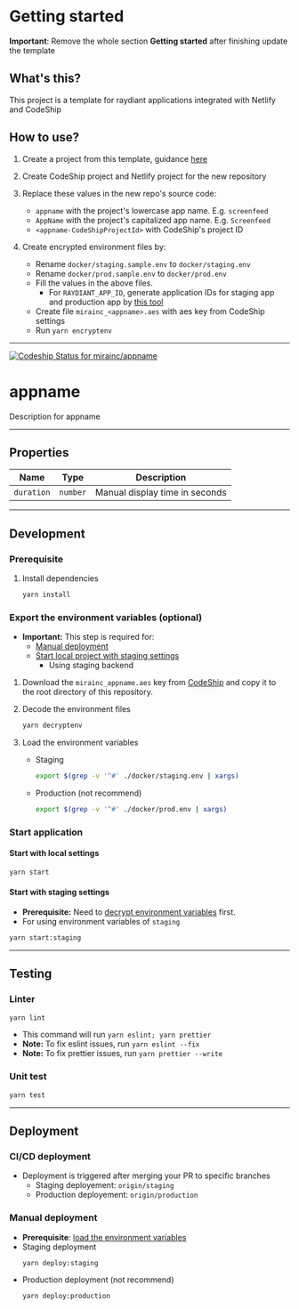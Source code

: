 # Getting started

**Important**: Remove the whole section **Getting started** after finishing update the template

## What's this?

This project is a template for raydiant applications integrated with Netlify and CodeShip

## How to use?

1. Create a project from this template, guidance [here](https://docs.github.com/en/github/creating-cloning-and-archiving-repositories/creating-a-repository-from-a-template)

2. Create CodeShip project and Netlify project for the new repository

3. Replace these values in the new repo's source code:

   - `appname` with the project's lowercase app name. E.g. `screenfeed`
   - `AppName` with the project's capitalized app name. E.g. `Screenfeed`
   - `<appname-CodeShipProjectId>` with CodeShip's project ID

4. Create encrypted environment files by:

   - Rename `docker/staging.sample.env` to `docker/staging.env`
   - Rename `docker/prod.sample.env` to `docker/prod.env`
   - Fill the values in the above files.
     - For `RAYDIANT_APP_ID`, generate application IDs for staging app and production app by [this tool](https://www.uuidgenerator.net/version4)
   - Create file `mirainc_<appname>.aes` with aes key from CodeShip settings
   - Run `yarn encryptenv`

---

[![Codeship Status for mirainc/appname](https://app.codeship.com/projects/<appname-CodeShipProjectId>/status?branch=staging)](https://app.codeship.com/projects/<appname-CodeShipProjectId>)

# appname

Description for appname

---

## Properties

| Name       | Type     | Description                    |
| ---------- | -------- | ------------------------------ |
| `duration` | `number` | Manual display time in seconds |

---

## Development

### Prerequisite

1. Install dependencies

   ```bash
   yarn install
   ```

### Export the environment variables (optional)

- **Important:** This step is required for:
  - [Manual deployment](#manual-deployment)
  - [Start local project with staging settings](#start-with-staging-settings)
    - Using staging backend

1. Download the `mirainc_appname.aes` key from [CodeShip](https://app.codeship.com/projects/<appname-CodeShipProjectId>) and copy it to the root directory of this repository.

2. <a name='decrypt-env-vars'></a>Decode the environment files

   ```bash
   yarn decryptenv
   ```

3. <a name='load-env-vars'></a>Load the environment variables

   - Staging

     ```bash
     export $(grep -v '^#' ./docker/staging.env | xargs)
     ```

   - Production (not recommend)

     ```bash
     export $(grep -v '^#' ./docker/prod.env | xargs)
     ```

### Start application

#### Start with local settings

```bash
yarn start
```

#### Start with staging settings

- **Prerequisite:** Need to [decrypt environment variables](#decrypt-env-vars) first.
- For using environment variables of `staging`

```bash
yarn start:staging
```

---

## Testing

### Linter

```bash
yarn lint
```

- This command will run `yarn eslint; yarn prettier`
- **Note:** To fix eslint issues, run `yarn eslint --fix`
- **Note:** To fix prettier issues, run `yarn prettier --write`

### Unit test

```bash
yarn test
```

---

## Deployment

### CI/CD deployment

- Deployment is triggered after merging your PR to specific branches
  - Staging deployement: `origin/staging`
  - Production deployement: `origin/production`

### Manual deployment

- **Prerequisite**: [load the environment variables](#load-env-vars)
- Staging deployment
  ```bash
  yarn deploy:staging
  ```
- Production deployment (not recommend)
  ```bash
  yarn deploy:production
  ```
